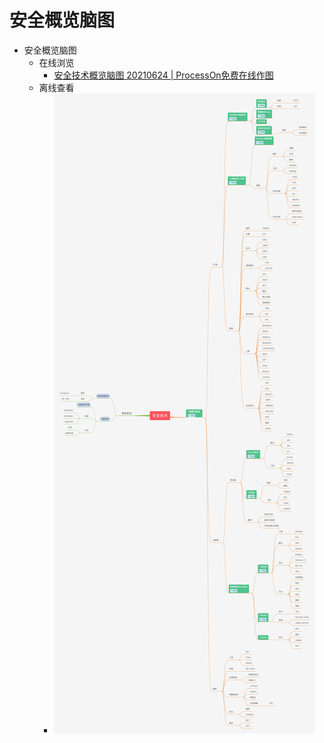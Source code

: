 # 安全概览脑图

* 安全概览脑图
  * 在线浏览
    * [安全技术概览脑图 20210624 | ProcessOn免费在线作图](https://www.processon.com/view/link/60d3e0bb0e3e742d29cce910#map)
  * 离线查看
    * ![security_overview_mindmap](../../assets/img/security_overview_mindmap.jpg)
